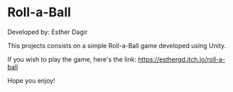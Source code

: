 # Roll-a-Ball

Developed by: Esther Dagir

This projects consists on a simple Roll-a-Ball game developed using Unity.


If you wish to play the game, here's the link: https://esthergd.itch.io/roll-a-ball


Hope you enjoy!

